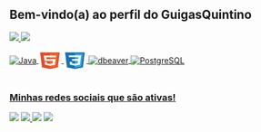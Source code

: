 ## Bem-vindo(a) ao perfil do GuigasQuintino 

 <div>
   <a href="https://github.com/guigasquintino">
   <img height="180em" src="https://github-readme-stats.vercel.app/api?username=guigasquintino&show_icons=true&theme=tokyonight&include_all_commits=true&count_private=true"/>
   <img height="180em" src="https://github-readme-stats.vercel.app/api/top-langs/?username=guigasquintino&layout=compact&langs_count=6&theme=tokyonight"/>
</div>
    
<div style="display: inline_block"><br>
  <img align="center" alt="Java" height="30" width="40" src="https://cdn.jsdelivr.net/gh/devicons/devicon@latest/icons/java/java-original.svg">
  <img align="center" alt="HTML" height="30" width="40" src="https://raw.githubusercontent.com/devicons/devicon/master/icons/html5/html5-original.svg">
  <img align="center" alt="CSS" height="30" width="40" src="https://raw.githubusercontent.com/devicons/devicon/master/icons/css3/css3-original.svg">
  <img align="center" alt="dbeaver" height="30" width="40" src="https://cdn.jsdelivr.net/gh/devicons/devicon@latest/icons/dbeaver/dbeaver-original.svg">
  <img align="center" alt="PostgreSQL" height="30" width="40" src="https://cdn.jsdelivr.net/gh/devicons/devicon@latest/icons/postgresql/postgresql-original-wordmark.svg">    
</div><br>

### Minhas redes sociais que são ativas!
 
<div> 
  <a href="https://instagram.com/zxxguilhermexxz" target="_blank"><img src="https://img.shields.io/badge/-Instagram-%23E4405F?style=for-the-badge&logo=instagram&logoColor=white" target="_blank"></a>
  <a href="https://twitter.com/guigasmalvadeza target="_blank"><img src="https://img.shields.io/badge/twitter-%231DA1F2.svg?style=for-the-badge&logo=twitter&logoColor=white">
</a>
  <a href="https://discord.com/zxxguilhermexxz target="_blank><img src="https://img.shields.io/badge/discord-%237289DA.svg?style=for-the-badge&logo=discord&logoColor=white"></a>
  <a href = "gquintino242@gmail.com"><img src="https://img.shields.io/badge/-Gmail-%23333?style=for-the-badge&logo=gmail&logoColor=white" target="_blank"></a>
</div>
